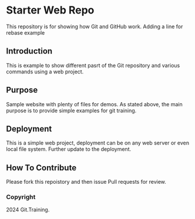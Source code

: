 # Starter Web Repo

This repository is for showing how Git and GitHub work.
Adding a line for rebase example

## Introduction

This is example to show different pasrt of the Git repository and various commands using a web project.

## Purpose

Sample website with plenty of files for demos.
As stated above, the main purpose is to provide simple examples for git training.

## Deployment

This is a simple web project, deployment can be on any web server or even local file system.
Further update to the deployment.

## How To Contribute

Please fork this repoistory and then issue Pull requests for review.

### Copyright

2024 Git.Training.